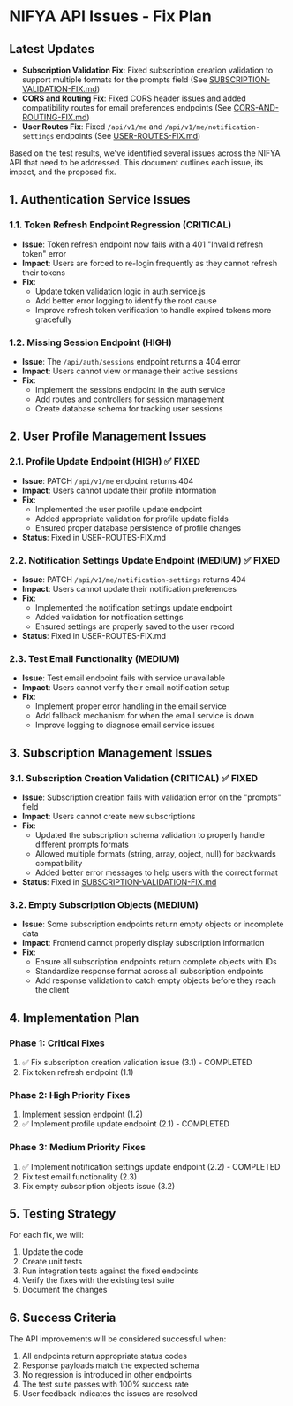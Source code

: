 # NIFYA API Issues - Fix Plan

## Latest Updates

- **Subscription Validation Fix**: Fixed subscription creation validation to support multiple formats for the prompts field (See [SUBSCRIPTION-VALIDATION-FIX.md](./SUBSCRIPTION-VALIDATION-FIX.md))
- **CORS and Routing Fix**: Fixed CORS header issues and added compatibility routes for email preferences endpoints (See [CORS-AND-ROUTING-FIX.md](./CORS-AND-ROUTING-FIX.md))
- **User Routes Fix**: Fixed `/api/v1/me` and `/api/v1/me/notification-settings` endpoints (See [USER-ROUTES-FIX.md](./USER-ROUTES-FIX.md))

Based on the test results, we've identified several issues across the NIFYA API that need to be addressed. This document outlines each issue, its impact, and the proposed fix.

## 1. Authentication Service Issues

### 1.1. Token Refresh Endpoint Regression (CRITICAL)
- **Issue**: Token refresh endpoint now fails with a 401 "Invalid refresh token" error
- **Impact**: Users are forced to re-login frequently as they cannot refresh their tokens
- **Fix**: 
  - Update token validation logic in auth.service.js
  - Add better error logging to identify the root cause
  - Improve refresh token verification to handle expired tokens more gracefully

### 1.2. Missing Session Endpoint (HIGH)
- **Issue**: The `/api/auth/sessions` endpoint returns a 404 error
- **Impact**: Users cannot view or manage their active sessions
- **Fix**: 
  - Implement the sessions endpoint in the auth service
  - Add routes and controllers for session management
  - Create database schema for tracking user sessions

## 2. User Profile Management Issues

### 2.1. Profile Update Endpoint (HIGH) ✅ FIXED
- **Issue**: PATCH `/api/v1/me` endpoint returns 404
- **Impact**: Users cannot update their profile information
- **Fix**: 
  - Implemented the user profile update endpoint
  - Added appropriate validation for profile update fields
  - Ensured proper database persistence of profile changes
- **Status**: Fixed in USER-ROUTES-FIX.md

### 2.2. Notification Settings Update Endpoint (MEDIUM) ✅ FIXED
- **Issue**: PATCH `/api/v1/me/notification-settings` returns 404
- **Impact**: Users cannot update their notification preferences
- **Fix**: 
  - Implemented the notification settings update endpoint
  - Added validation for notification settings
  - Ensured settings are properly saved to the user record
- **Status**: Fixed in USER-ROUTES-FIX.md

### 2.3. Test Email Functionality (MEDIUM)
- **Issue**: Test email endpoint fails with service unavailable
- **Impact**: Users cannot verify their email notification setup
- **Fix**: 
  - Implement proper error handling in the email service
  - Add fallback mechanism for when the email service is down
  - Improve logging to diagnose email service issues

## 3. Subscription Management Issues

### 3.1. Subscription Creation Validation (CRITICAL) ✅ FIXED
- **Issue**: Subscription creation fails with validation error on the "prompts" field
- **Impact**: Users cannot create new subscriptions
- **Fix**: 
  - Updated the subscription schema validation to properly handle different prompts formats
  - Allowed multiple formats (string, array, object, null) for backwards compatibility
  - Added better error messages to help users with the correct format
- **Status**: Fixed in [SUBSCRIPTION-VALIDATION-FIX.md](./SUBSCRIPTION-VALIDATION-FIX.md)

### 3.2. Empty Subscription Objects (MEDIUM)
- **Issue**: Some subscription endpoints return empty objects or incomplete data
- **Impact**: Frontend cannot properly display subscription information
- **Fix**: 
  - Ensure all subscription endpoints return complete objects with IDs
  - Standardize response format across all subscription endpoints
  - Add response validation to catch empty objects before they reach the client

## 4. Implementation Plan

### Phase 1: Critical Fixes
1. ✅ Fix subscription creation validation issue (3.1) - COMPLETED
2. Fix token refresh endpoint (1.1)

### Phase 2: High Priority Fixes
1. Implement session endpoint (1.2)
2. ✅ Implement profile update endpoint (2.1) - COMPLETED

### Phase 3: Medium Priority Fixes
1. ✅ Implement notification settings update endpoint (2.2) - COMPLETED
2. Fix test email functionality (2.3)
3. Fix empty subscription objects issue (3.2)

## 5. Testing Strategy

For each fix, we will:
1. Update the code
2. Create unit tests
3. Run integration tests against the fixed endpoints
4. Verify the fixes with the existing test suite
5. Document the changes

## 6. Success Criteria

The API improvements will be considered successful when:
1. All endpoints return appropriate status codes
2. Response payloads match the expected schema
3. No regression is introduced in other endpoints
4. The test suite passes with 100% success rate
5. User feedback indicates the issues are resolved